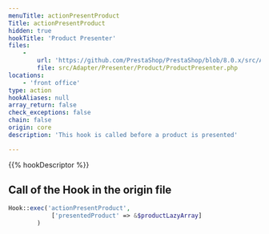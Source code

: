 ```yaml
---
menuTitle: actionPresentProduct
Title: actionPresentProduct
hidden: true
hookTitle: 'Product Presenter'
files:
    -
        url: 'https://github.com/PrestaShop/PrestaShop/blob/8.0.x/src/Adapter/Presenter/Product/ProductPresenter.php'
        file: src/Adapter/Presenter/Product/ProductPresenter.php
locations:
    - 'front office'
type: action
hookAliases: null
array_return: false
check_exceptions: false
chain: false
origin: core
description: 'This hook is called before a product is presented'

---
```


{{% hookDescriptor %}}

## Call of the Hook in the origin file

```php
Hook::exec('actionPresentProduct',
            ['presentedProduct' => &$productLazyArray]
        )
```
